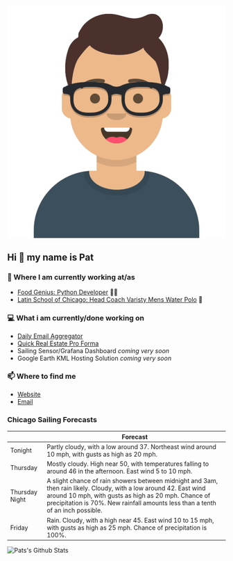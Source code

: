 [![Social banner for p-j-falconer](https://raw.githubusercontent.com/P-J-FALCONER/P-J-FALCONER/master/assets/avataaars.svg)](https://patfalconer.com/)
## Hi :wave: my name is Pat

### 💼 Where I am currently working at/as
- [Food Genius: Python Developer](https://getfoodgenius.com/) 🍔🐍
- [Latin School of Chicago: Head Coach Varisty Mens Water Polo](https://www.latinschool.org/) 🤽


### 💻 What i am currently/done working on
 - [Daily Email Aggregator](https://github.com/P-J-FALCONER/dott_daily_mail)
 - [Quick Real Estate Pro Forma](https://github.com/P-J-FALCONER/henry)
 - Sailing Sensor/Grafana Dashboard *coming very soon*
 - Google Earth KML Hosting Solution *coming very soon*

### 📫 Where to find me
 - [Website](https://patfalconer.com/)
 - [Email](mailto:patrick.j.falconer@gmail.com)


### Chicago Sailing Forecasts
|   | Forecast  |
|---|---|
| Tonight | Partly cloudy, with a low around 37. Northeast wind around 10 mph, with gusts as high as 20 mph. |
| Thursday | Mostly cloudy. High near 50, with temperatures falling to around 46 in the afternoon. East wind 5 to 10 mph. |
| Thursday Night | A slight chance of rain showers between midnight and 3am, then rain likely. Cloudy, with a low around 42. East wind around 10 mph, with gusts as high as 20 mph. Chance of precipitation is 70%. New rainfall amounts less than a tenth of an inch possible. |
| Friday | Rain. Cloudy, with a high near 45. East wind 10 to 15 mph, with gusts as high as 25 mph. Chance of precipitation is 100%. |

![Pats's Github Stats](https://github-readme-stats.vercel.app/api?username=p-j-falconer&show_icons=true&theme=radical)
